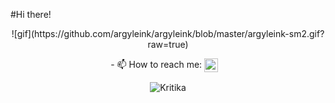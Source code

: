 
#Hi there!

<p align="center">
![gif](https://github.com/argyleink/argyleink/blob/master/argyleink-sm2.gif?raw=true)
</p>








<p align="center">
- 📫 How to reach me:  <a href="https://www.linkedin.com/in/kritikasagar/"><img align="center" src="https://cdn.jsdelivr.net/npm/simple-icons@v3/icons/linkedin.svg" width="22" /></a>
&nbsp;&nbsp;
 <p align="center">
 <img src="https://komarev.com/ghpvc/?username=Kritika37" alt="Kritika" />
</p>

</p>




